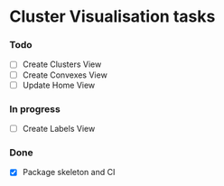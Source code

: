 # Cluster Visualisation tasks

### Todo
 - [ ] Create Clusters View
 - [ ] Create Convexes View
 - [ ] Update Home View

### In progress
 - [ ] Create Labels View

### Done
 - [x] Package skeleton and CI
